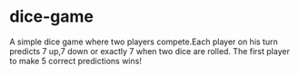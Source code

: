 # dice-game
A simple dice game where two players compete.Each player on his turn predicts 7 up,7 down or exactly 7 when two dice are rolled. The first player to make 5 correct predictions wins!
